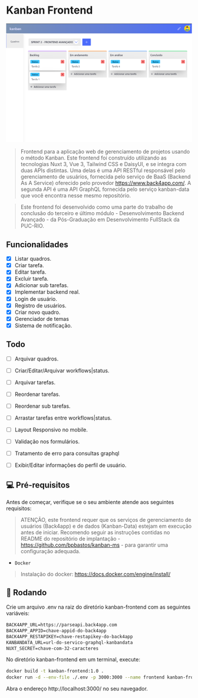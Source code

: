# Kanban  Frontend 
<img src="screenshot/board.png" alt="Tela principal">

> Frontend para a aplicação web de gerenciamento de projetos usando o método Kanban. Este frontend foi construído utilizando as tecnologias Nuxt 3, Vue 3, Tailwind CSS e DaisyUI, e se integra com duas APIs distintas. Uma delas é uma API RESTful responsável pelo gerenciamento de usuários, fornecida pelo serviço de BaaS (Backend As A Service) oferecido pelo provedor https://www.back4app.com/. A segunda API é uma API GraphQL fornecida pelo serviço kanban-data que você encontra nesse mesmo repositório.

> Este frontend foi desenvolvido como uma parte do trabalho de conclusão do terceiro e último módulo - Desenvolvimento Backend Avançado - da Pós-Graduação em Desenvolvimento FullStack da PUC-RIO. 


## Funcionalidades

- [x] Listar quadros.
- [x] Criar tarefa.
- [x] Editar tarefa.
- [x] Excluir tarefa.
- [x] Adicionar sub tarefas.
- [x] Implementar backend real.
- [x] Login de usuário.
- [x] Registro de usuários.
- [x] Criar novo quadro.
- [x] Gerenciador de temas
- [x] Sistema de notificação.

## Todo

- [ ] Arquivar quadros.
- [ ] Criar/Editar/Arquivar workflows|status.
- [ ] Arquivar tarefas.
- [ ] Reordenar tarefas.
- [ ] Reordenar sub tarefas.
- [ ] Arrastar tarefas entre workflows|status.
- [ ] Layout Responsivo no mobile.
- [ ] Validação nos formulários.
- [ ] Tratamento de erro para consultas graphql
- [ ] Exibir/Editar informações do perfil de usuário.


## 💻 Pré-requisitos

Antes de começar, verifique se o seu ambiente atende aos seguintes requisitos:

> ATENÇÃO, este frontend requer que os serviços de gerenciamento de usuários (Back4app) e de dados (Kanban-Data) estejam em execução antes de iniciar. Recomendo seguir as instruções contidas no README do repositório de implantação - https://github.com/bpbastos/kanban-ms - para garantir uma configuração adequada.

* `Docker`

> Instalação do docker: https://docs.docker.com/engine/install/

## 🚀 Rodando

Crie um arquivo .env na raiz do diretório kanban-frontend com as seguintes variáveis:

```env
BACK4APP_URL=https://parseapi.back4app.com
BACK4APP_APPID=chave-appid-do-back4app
BACK4APP_RESTAPIKEY=chave-restapikey-do-back4app
KANBANDATA_URL=url-do-servico-graphql-kanbandata
NUXT_SECRET=chave-com-32-caracteres
```

No diretório kanban-frontend em um terminal, execute:
```sh
docker build -t kanban-frontend:1.0 .
docker run -d --env-file ./.env -p 3000:3000 --name frontend kanban-frontend:1.0 
```

Abra o endereço http://localhost:3000/ no seu navegador.